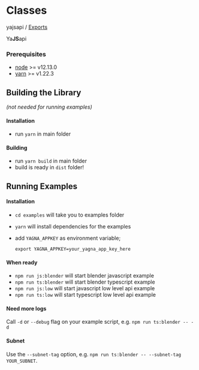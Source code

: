 # Classes

yajsapi / [Exports](./)

Ya**JS**api

### Prerequisites

* [node](https://nodejs.org/en/) &gt;= v12.13.0
* [yarn](https://classic.yarnpkg.com/en/docs/install/) &gt;= v1.22.3

## Building the Library

_\(not needed for running examples\)_

#### Installation

* run `yarn` in main folder

#### Building

* run `yarn build` in main folder
* build is ready in `dist` folder!

## Running Examples

#### Installation

* `cd examples`         will take you to examples folder
* `yarn`                will install dependencies for the examples
* add `YAGNA_APPKEY` as environment variable;

  ```text
  export YAGNA_APPKEY=your_yagna_app_key_here
  ```

#### When ready

* `npm run js:blender`  will start blender javascript example
* `npm run ts:blender`  will start blender typescript example
* `npm run js:low`      will start javascript low level api example
* `npm run ts:low`      will start typescript low level api example

#### Need more logs

Call `-d` or `--debug` flag on your example script, e.g. `npm run ts:blender -- -d`

#### Subnet

Use the `--subnet-tag` option, e.g. `npm run ts:blender -- --subnet-tag YOUR_SUBNET`.

